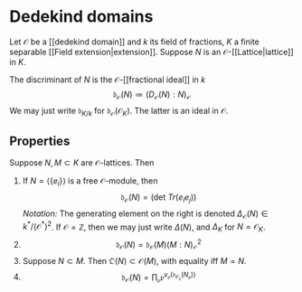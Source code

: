 # Dedekind domains

Let $\mathcal{O}$ be a [[dedekind domain]] and $k$ its field of fractions, $K$ a finite separable [[Field extension|extension]]. Suppose $N$ is an $\mathcal{O}$-[[Lattice|lattice]] in $K$. 

The discriminant of $N$ is the $\mathcal{O}$-[[fractional ideal]] in $k$ $$\mathfrak{d}_\mathcal{O}(N)\coloneqq (D_\mathcal{O}(N):N)_\mathcal{O}$$ We may just write $\mathfrak{d}_{K/k}$ for $\mathfrak{d}_\mathcal{O}(\mathcal{O}_K)$. The latter is an ideal in $\mathcal{O}$.

## Properties
Suppose $N,M\subset K$ are $\mathcal{O}$-lattices. Then
1. If $N=\langle\{e_i\}\rangle$ is a free $\mathcal{O}$-module, then $$\mathfrak{d}_\mathcal{O}(N)=(\text{det }Tr(e_ie_j))$$ *Notation:* The generating element on the right is denoted $\Delta_\mathcal{O}(N)\in k^\ast/(\mathcal{O}^\ast)^2$. If $\mathcal{O}=\mathbb{Z}$, then we may just write $\Delta(N)$, and $\Delta_K$ for $N=\mathcal{O}_K$.
2. $$\mathfrak{d}_\mathcal{O}(N)=\mathfrak{d}_\mathcal{O}(M)(M:N)^2_\mathcal{O}$$
3. Suppose $N\subset M$. Then $\mathfrak{O}(N)\subset\mathcal{O}(M)$, with equality iff $M=N$.
4. $$\mathfrak{d}_\mathcal{O}(N)=\prod_\mathfrak{p}\mathfrak{p}^{v_\mathfrak{p}(\mathfrak{d}_{\mathcal{O}_\mathfrak{p}}(N_\mathfrak{p}))}$$